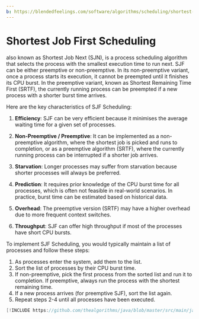 ```yaml
---
b: https://blendedfeelings.com/software/algorithms/scheduling/shortest-job-first-scheduling-algorithm.md
---
```


# Shortest Job First Scheduling
also known as Shortest Job Next (SJN), is a process scheduling algorithm that selects the process with the smallest execution time to run next. SJF can be either preemptive or non-preemptive. In its non-preemptive variant, once a process starts its execution, it cannot be preempted until it finishes its CPU burst. In the preemptive variant, known as Shortest Remaining Time First (SRTF), the currently running process can be preempted if a new process with a shorter burst time arrives.

Here are the key characteristics of SJF Scheduling:

1. **Efficiency**: SJF can be very efficient because it minimises the average waiting time for a given set of processes.

2. **Non-Preemptive / Preemptive**: It can be implemented as a non-preemptive algorithm, where the shortest job is picked and runs to completion, or as a preemptive algorithm (SRTF), where the currently running process can be interrupted if a shorter job arrives.

3. **Starvation**: Longer processes may suffer from starvation because shorter processes will always be preferred.

4. **Prediction**: It requires prior knowledge of the CPU burst time for all processes, which is often not feasible in real-world scenarios. In practice, burst time can be estimated based on historical data.

5. **Overhead**: The preemptive version (SRTF) may have a higher overhead due to more frequent context switches.

6. **Throughput**: SJF can offer high throughput if most of the processes have short CPU bursts.

To implement SJF Scheduling, you would typically maintain a list of processes and follow these steps:

1. As processes enter the system, add them to the list.
2. Sort the list of processes by their CPU burst time.
3. If non-preemptive, pick the first process from the sorted list and run it to completion. If preemptive, always run the process with the shortest remaining time.
4. If a new process arrives (for preemptive SJF), sort the list again.
5. Repeat steps 2-4 until all processes have been executed.



```java
[!INCLUDE https://github.com/thealgorithms/java/blob/master/src/main/java/com/thealgorithms/scheduling/SJFScheduling.java]
```